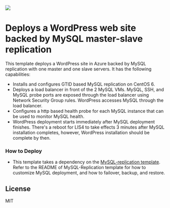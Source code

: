<a href="https://portal.azure.com/#create/Microsoft.Template/uri/https%3A%2F%2Fraw.githubusercontent.com%2Fazure%2Fazure-quickstart-templates%2Fmaster%2Fwordpress-mysql-replication%2Fazuredeploy.json" target="_blank">
    <img src="http://azuredeploy.net/deploybutton.png"/>
</a>

# Deploys a WordPress web site backed by MySQL master-slave replication

This template deploys a WordPress site in Azure backed by MySQL replication with one master and one slave servers.  It has the following capabilities:

  - Installs and configures GTID based MySQL replication on CentOS 6.
  - Deploys a load balancer in front of the 2 MySQL VMs.  MySQL, SSH, and MySQL probe ports are exposed through the load balancer using Network Security Group rules.  WordPress accesses MySQL through the load balancer. 
  - Configures a http based health probe for each MySQL instance that can be used to monitor MySQL health.
  - WordPress deployment starts immediately after MySQL deployment finishes.  There's a reboot for LIS4 to take effects 3 minutes after MySQL installation completes, however, WordPress installation should be complete by then.

### How to Deploy
* This template takes a dependency on the [MySQL-replication template](https://github.com/azure/azure-quickstart-templates/tree/master/mysql-replication). Refer to the README of MySQL-Replication template for how to customize MySQL deployment, and how to failover, backup, and restore.



License
----

MIT

